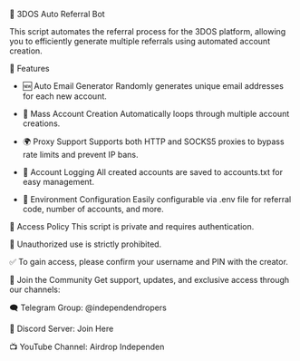 🚀 3DOS Auto Referral Bot

This script automates the referral process for the 3DOS platform, allowing you to efficiently generate multiple referrals using automated account creation.

🔧 Features
- 🆕 Auto Email Generator
Randomly generates unique email addresses for each new account.

- 🔁 Mass Account Creation
Automatically loops through multiple account creations.

- 🌍 Proxy Support
Supports both HTTP and SOCKS5 proxies to bypass rate limits and prevent IP bans.

- 📑 Account Logging
All created accounts are saved to accounts.txt for easy management.

- 📂 Environment Configuration
Easily configurable via .env file for referral code, number of accounts, and more.

🔐 Access Policy
This script is private and requires authentication.

🚫 Unauthorized use is strictly prohibited.

✅ To gain access, please confirm your username and PIN with the creator.

📣 Join the Community
Get support, updates, and exclusive access through our channels:

🗨️ Telegram Group: @independendropers

💬 Discord Server: Join Here

📺 YouTube Channel: Airdrop Independen
